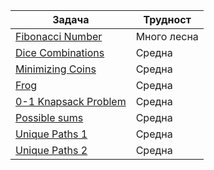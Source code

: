 | Задача | Трудност |
| ------ | ------ |
| [Fibonacci Number](https://leetcode.com/problems/fibonacci-number/description/) | Много лесна |
| [Dice Combinations](https://cses.fi/problemset/task/1633) | Средна |
| [Minimizing Coins](https://cses.fi/problemset/task/1634) | Средна |
| [Frog](https://atcoder.jp/contests/dp/tasks/dp_a) | Средна |
| [0-1 Knapsack Problem](https://practice.geeksforgeeks.org/problems/0-1-knapsack-problem0945/1?utm_source=gfg&utm_medium=article&utm_campaign=bottom_sticky_on_article) | Средна |
| [Possible sums](https://www.hackerearth.com/practice/algorithms/dynamic-programming/2-dimensional/practice-problems/algorithm/possible-sums-5/?purpose=login&source=problem-page&update=google) | Средна |
| [Unique Paths 1](https://leetcode.com/problems/unique-paths/) | Средна |
| [Unique Paths 2](https://leetcode.com/problems/unique-paths-ii/) | Средна |
